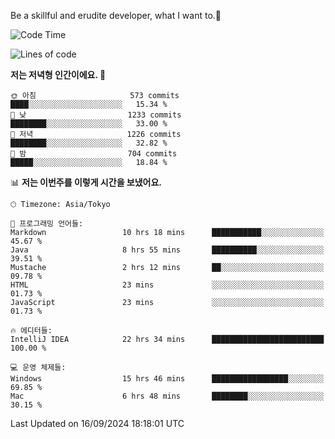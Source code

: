 Be a skillful and erudite developer, what I want to.👶

<!--START_SECTION:waka-->
![Code Time](http://img.shields.io/badge/Code%20Time-1%2C273%20hrs%202%20mins-blue)

![Lines of code](https://img.shields.io/badge/%EC%A0%80%EB%8A%94%20%EC%97%AC%ED%83%9C%EA%B9%8C%EC%A7%80%20-2.9%20million%20%EC%A4%84%EC%9D%98%20%EC%BD%94%EB%93%9C%EB%A5%BC%20%EC%9E%91%EC%84%B1%ED%96%88%EC%96%B4%EC%9A%94.-blue)

**저는 저녁형 인간이에요. 🦉** 

```text
🌞 아침                     573 commits         ████░░░░░░░░░░░░░░░░░░░░░   15.34 % 
🌆 낮　                     1233 commits        ████████░░░░░░░░░░░░░░░░░   33.00 % 
🌃 저녁                     1226 commits        ████████░░░░░░░░░░░░░░░░░   32.82 % 
🌙 밤　                     704 commits         █████░░░░░░░░░░░░░░░░░░░░   18.84 % 
```


📊 **저는 이번주를 이렇게 시간을 보냈어요.** 

```text
🕑︎ Timezone: Asia/Tokyo

💬 프로그래밍 언어들: 
Markdown                 10 hrs 18 mins      ███████████░░░░░░░░░░░░░░   45.67 % 
Java                     8 hrs 55 mins       ██████████░░░░░░░░░░░░░░░   39.51 % 
Mustache                 2 hrs 12 mins       ██░░░░░░░░░░░░░░░░░░░░░░░   09.78 % 
HTML                     23 mins             ░░░░░░░░░░░░░░░░░░░░░░░░░   01.73 % 
JavaScript               23 mins             ░░░░░░░░░░░░░░░░░░░░░░░░░   01.73 % 

🔥 에디터들: 
IntelliJ IDEA            22 hrs 34 mins      █████████████████████████   100.00 % 

💻 운영 체제들: 
Windows                  15 hrs 46 mins      █████████████████░░░░░░░░   69.85 % 
Mac                      6 hrs 48 mins       ████████░░░░░░░░░░░░░░░░░   30.15 % 
```


 Last Updated on 16/09/2024 18:18:01 UTC
<!--END_SECTION:waka-->
